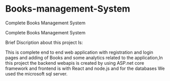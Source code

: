 # Books-management-System
Complete Books Management System

Complete Books Management System

Brief Discription about this project Is:

This is complete end to end web application with registration and login pages and adding of Books and some analytics related to the application,In this project the backend webapis is created by using ASP.net core framework and frontend is with React and node.js and for the databases We used the microsoft sql server.
